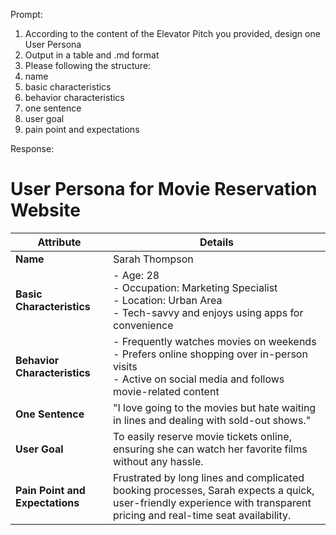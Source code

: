 Prompt:
1. According to the content of the Elevator Pitch you provided, design one User Persona
2. Output in a table and .md format
3. Please following the structure:
1. name
2. basic characteristics
3. behavior characteristics
4. one sentence
5. user goal
6. pain point and expectations

Response:
# User Persona for Movie Reservation Website

| **Attribute**               | **Details**                                                                 |
|-----------------------------|-----------------------------------------------------------------------------|
| **Name**                    | Sarah Thompson                                                              |
| **Basic Characteristics**    | - Age: 28<br>- Occupation: Marketing Specialist<br>- Location: Urban Area<br>- Tech-savvy and enjoys using apps for convenience |
| **Behavior Characteristics** | - Frequently watches movies on weekends<br>- Prefers online shopping over in-person visits<br>- Active on social media and follows movie-related content |
| **One Sentence**            | "I love going to the movies but hate waiting in lines and dealing with sold-out shows." |
| **User Goal**              | To easily reserve movie tickets online, ensuring she can watch her favorite films without any hassle. |
| **Pain Point and Expectations** | Frustrated by long lines and complicated booking processes, Sarah expects a quick, user-friendly experience with transparent pricing and real-time seat availability. |
